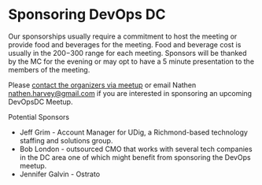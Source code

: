 # Sponsoring DevOps DC

Our sponsorships usually require a commitment to host the meeting or provide food and beverages for the meeting.  Food and beverage cost is usually in the $200-$300 range for each meeting.  Sponsors will be thanked by the MC for the evening or may opt to have a 5 minute presentation to the members of the meeting.

Please [contact the organizers via meetup](http://www.meetup.com/messages/?new_convo=true) or email Nathen <nathen.harvey@gmail.com> if you are interested in sponsoring an upcoming DevOpsDC Meetup.

Potential Sponsors

* Jeff Grim -  Account Manager for UDig, a Richmond-based technology staffing and solutions group.
* Bob London - outsourced CMO that works with several tech companies in the DC area one of which might benefit from sponsoring the DevOps meetup.
* Jennifer Galvin - Ostrato
